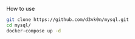 How to use

```bash
git clone https://github.com/d3vk0n/mysql.git
cd mysql/
docker-compose up -d
```
